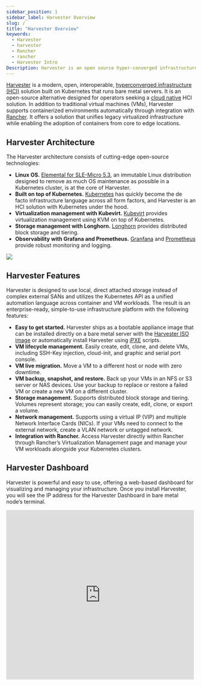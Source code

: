 ```yaml
---
sidebar_position: 1
sidebar_label: Harvester Overview
slug: /
title: "Harvester Overview"
keywords:
  - Harvester
  - harvester
  - Rancher
  - rancher
  - Harvester Intro
Description: Harvester is an open source hyper-converged infrastructure (HCI) software built on Kubernetes. It is an open source alternative to vSphere and Nutanix.
---
```

[Harvester](https://harvesterhci.io/) is a modern, open, interoperable, [hyperconverged infrastructure (HCI)](https://en.wikipedia.org/wiki/Hyper-converged_infrastructure) solution built on Kubernetes that runs bare metal servers. It is an open-source alternative designed for operators seeking a [cloud native](https://about.gitlab.com/topics/cloud-native/) HCI solution. In addition to traditional virtual machines (VMs), Harvester supports containerized environments automatically through integration with [Rancher](https://ranchermanager.docs.rancher.com/integrations-in-rancher/harvester). It offers a solution that unifies legacy virtualized infrastructure while enabling the adoption of containers from core to edge locations.

## Harvester Architecture

The Harvester architecture consists of cutting-edge open-source technologies:
- **Linux OS.** [Elemental for SLE-Micro 5.3](https://github.com/rancher/elemental-toolkit), an immutable Linux distribution designed to remove as much OS maintenance as possible in a Kubernetes cluster, is at the core of Harvester. 
- **Built on top of Kubernetes.** [Kubernetes](https://kubernetes.io/) has quickly become the de facto infrastructure language across all form factors, and Harvester is an HCI solution with Kubernetes under the hood.
- **Virtualization management with Kubevirt.** [Kubevirt](https://kubevirt.io/) provides virtualization management using KVM on top of Kubernetes.
- **Storage management with Longhorn.** [Longhorn](https://longhorn.io/) provides distributed block storage and tiering.
- **Observability with Grafana and Prometheus.** [Granfana](https://grafana.com/) and [Prometheus](https://prometheus.io/) provide robust monitoring and logging.

![](/img/v1.2/architecture.svg)

## Harvester Features

Harvester is designed to use local, direct attached storage instead of complex external SANs and utilizes the Kubernetes API as a unified automation language across container and VM workloads. The result is an enterprise-ready, simple-to-use infrastructure platform with the following features:
- **Easy to get started.** Harvester ships as a bootable appliance image that can be installed directly on a bare metal server with the [Harvester ISO image](https://github.com/harvester/harvester/releases) or automatically install Harvester using [iPXE](https://docs.harvesterhci.io/dev/install/pxe-boot-install) scripts.
- **VM lifecycle management.** Easily create, edit, clone, and delete VMs, including SSH-Key injection, cloud-init, and graphic and serial port console.
- **VM live migration.** Move a VM to a different host or node with zero downtime.
- **VM backup, snapshot, and restore.** Back up your VMs in an NFS or S3 server or NAS devices. Use your backup to replace or restore a failed VM or create a new VM on a different cluster.
- **Storage management.** Supports distributed block storage and tiering. Volumes represent storage; you can easily create, edit, clone, or export a volume.
- **Network management.** Supports using a virtual IP (VIP) and multiple Network Interface Cards (NICs). If your VMs need to connect to the external network, create a VLAN network or untagged network.
- **Integration with Rancher.** Access Harvester directly within Rancher through Rancher’s Virtualization Management page and manage your VM workloads alongside your Kubernetes clusters.

## Harvester Dashboard

Harvester is powerful and easy to use, offering a web-based dashboard for visualizing and managing your infrastructure. Once you install Harvester, you will see the IP address for the Harvester Dashboard in bare metal node’s terminal.

<div class="text-center">
   <iframe width="99%" height="450" src="https://www.youtube.com/embed/Ngsk7m6NYf4" title="YouTube video player" frameborder="0" allow="accelerometer; autoplay; clipboard-write; encrypted-media; gyroscope; picture-in-picture" allowfullscreen></iframe>
</div>

<!-- 

Harvester is an open-source [hyper-converged infrastructure](https://en.wikipedia.org/wiki/Hyper-converged_infrastructure) (HCI) software built on Kubernetes. It is an open alternative to using a proprietary HCI stack that incorporates the design and ethos of [Cloud Native Computing](https://en.wikipedia.org/wiki/Cloud_native_computing).

![harvester-ui](/img/v1.2/dashboard.png)

## Harvester Features

Harvester implements HCI on bare metal servers. Harvester is designed to use local, direct attached storage instead of complex external SANs. It ships as an integrated bootable appliance image that can be deployed directly to servers through an ISO or PXE boot artifact.

Some notable features of Harvester include the following:

1. VM lifecycle management including SSH-Key injection, cloud-init, and graphic and serial port console
1. VM live migration support
1. Supported VM backup, snapshot and restore
1. Distributed block storage and storage tiering
1. Multiple network interface controllers (NICs) in the VM connecting to the management network or VLANs
1. Virtual Machine and cloud-init templates
1. [Rancher](https://github.com/rancher/rancher) integration with multi-cluster management and the Harvester node driver
1. [PXE/iPXE boot support](./install/pxe-boot-install.md)
1. Virtual IP and bond NIC support
1. Monitoring and logging integration

## Harvester Architecture
The following diagram outlines a high-level architecture of Harvester:

![](/img/v1.2/architecture.svg)

- [Longhorn](https://longhorn.io/) is a lightweight, reliable and easy-to-use distributed block storage system for Kubernetes.
- [KubeVirt](https://kubevirt.io/) is a virtual machine management add-on for Kubernetes.
- [Elemental for SLE-Micro 5.2](https://github.com/rancher-sandbox/cOS-toolkit) (based on openSUSE Leap 15.3 before v1.0.3) is an immutable Linux distribution designed to remove as much OS maintenance as possible in a Kubernetes cluster.

## Hardware Requirements

To get the Harvester server up and running, the following minimum hardware is required:

| Type | Requirements                                                                                                                                                                                               |
|:---|:-----------------------------------------------------------------------------------------------------------------------------------------------------------------------------------------------------------|
| CPU | x86_64 only. Hardware-assisted virtualization is required. 8-core processor minimum for testing; 16-core or above preferred for production                                                                 |
| Memory | 32 GB minimum; 64 GB or above preferred                                                                                                                                                                    |
| Disk Capacity | 200 GB minimum for testing; 500 GB or above preferred for production                                                                                                                                       |
| Disk Performance | 5,000+ random IOPS per disk (SSD/NVMe). Management nodes (first three nodes) must be [fast enough for etcd](https://www.ibm.com/cloud/blog/using-fio-to-tell-whether-your-storage-is-fast-enough-for-etcd) |
| Network Card | 1 Gbps Ethernet minimum for testing; 10Gbps Ethernet recommended for production                                                                                                                            |
| Network Switch | Trunking of ports required for VLAN support                                                                                                                                                                |

## Quick Start

You can install Harvester via the [ISO](./install/iso-install.md) installation or the [PXE](./install/pxe-boot-install.md) boot installation. Instructions are provided in the sections below.

### ISO Installation

You can use the ISO to install Harvester directly on the bare metal server to form a Harvester cluster. Users can add one or many compute nodes to join the existing cluster.

To get the Harvester ISO, download it from the [Github releases](https://github.com/harvester/harvester/releases).

During the installation, you can either choose to form a new cluster or join the node to an existing cluster.

1. Mount the Harvester ISO disk and boot the server by selecting the `Harvester Installer`.
   ![iso-install.png](/img/v1.2/install/iso-install.png)
2. Choose the installation mode by either creating a new Harvester cluster or by joining an existing one.
3. Choose the installation device on which the Harvester cluster will be installed
    - Note: By default, Harvester uses [GPT](https://en.wikipedia.org/wiki/GUID_Partition_Table) partitioning schema for both UEFI and BIOS. If you use the BIOS boot, then you will have the option to select [MBR](https://en.wikipedia.org/wiki/Master_boot_record).
   ![iso-install-disk.png](/img/v1.2/install/iso-install-disk.png)
5. We recommend choosing a separate disk for storing VM data.
   ![iso-install-disk.png](/img/v1.2/install/iso-select-data-disk.png )
6. Configure the hostname and select the network interface for the management network. By default, Harvester will create a bonded NIC named `mgmt-bo`, and the IP address can be configured via DHCP or a statically assigned one <small>(Note: The Node IP can not change at the lifecycle of a Harvester cluster. If DHCP is used, users must make sure the DHCP server always offers the same IP for the same Node. If Node IP is changed, the related Node cannot join the cluster and might even break the cluster)</small>.

   ![iso-installed.png](/img/v1.2/install/iso-nic-config.png)
7. Optional: Configure the DNS servers; use commas as delimiters.
8. Configure the `Virtual IP` which you can use to access the cluster or join other nodes to the cluster <small>(Note: If your IP address is configured via DHCP, you will need to configure static MAC-to-IP address mapping on your DHCP server in order to have a persistent Virtual IP, VIP must be different than any Node IP)</small>.
9. Configure the `cluster token`. This token will be used for adding other nodes to the cluster.
10. Configure the login password of the host. The default SSH user is `rancher`.
11. We recommend configuring the NTP server to make sure all nodes' times are synchronized. This defaults to `0.suse.pool.ntp.org`.
12. (Optional) If you need to use an HTTP proxy to access the outside world, enter the proxy URL address here. Otherwise, leave this blank.
13. (Optional) You can choose to import SSH keys from a remote server URL. Your GitHub public keys can be used with `https://github.com/<username>.keys`.
14. (Optional) If you need to customize the host with a [Harvester configuration](./install/harvester-configuration.md) file, enter the HTTP URL here.
15. Confirm the installation options and Harvester will be installed on your host. The installation may take a few minutes to complete.
16. Once the installation is complete, the host will restart, and a console UI with management URL and status will be displayed. <small>(You can use `F12` to switch from the Harvester console to the Shell and type `exit` to go back to the Harvester console).</small>
17. The default URL of the web interface is `https://your-virtual-ip`.
    ![iso-installed.png](/img/v1.2/install/iso-installed.png)
18. Users will be prompted to set the password for the default `admin` user at first login.
    ![first-login.png](/img/v1.2/install/first-time-login.png)

<div class="text-center">
<iframe width="950" height="475" src="https://www.youtube.com/embed/Ngsk7m6NYf4" title="YouTube video player" frameborder="0" allow="accelerometer; autoplay; clipboard-write; encrypted-media; gyroscope; picture-in-picture" allowfullscreen></iframe>
</div>

### PXE/iPXE Installation

Harvester can also be installed automatically. Please refer to [PXE Boot Install](./install/pxe-boot-install.md) for detailed instructions and additional guidance.

:::note

More iPXE usage examples are available at [harvester/ipxe-examples](https://github.com/harvester/ipxe-examples).

:::
-->